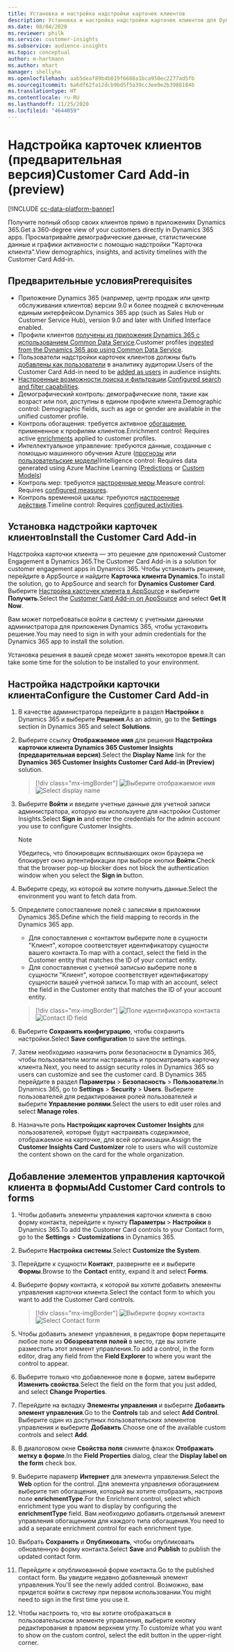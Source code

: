 ```yaml
---
title: Установка и настройка надстройки карточек клиентов
description: Установка и настройка надстройки карточек клиентов для Dynamics 365 Customer Insights.
ms.date: 08/04/2020
ms.reviewer: philk
ms.service: customer-insights
ms.subservice: audience-insights
ms.topic: conceptual
author: m-hartmann
ms.author: mhart
manager: shellyha
ms.openlocfilehash: aab5deaf89b4b019f6688a1bca950ec2277ad5fb
ms.sourcegitcommit: 6a6df62fa12dcb9bd5f5a39cc3ee0e2b3988184b
ms.translationtype: HT
ms.contentlocale: ru-RU
ms.lasthandoff: 11/25/2020
ms.locfileid: "4644059"
---
```

# <a name="customer-card-add-in-preview"></a><span data-ttu-id="8cc82-103">Надстройка карточек клиентов (предварительная версия)</span><span class="sxs-lookup"><span data-stu-id="8cc82-103">Customer Card Add-in (preview)</span></span>

[!INCLUDE [cc-data-platform-banner](../includes/cc-data-platform-banner.md)]

<span data-ttu-id="8cc82-104">Получите полный обзор своих клиентов прямо в приложениях Dynamics 365.</span><span class="sxs-lookup"><span data-stu-id="8cc82-104">Get a 360-degree view of your customers directly in Dynamics 365 apps.</span></span> <span data-ttu-id="8cc82-105">Просматривайте демографические данные, статистические данные и графики активности с помощью надстройки "Карточка клиента".</span><span class="sxs-lookup"><span data-stu-id="8cc82-105">View demographics, insights, and activity timelines with the Customer Card Add-in.</span></span>

## <a name="prerequisites"></a><span data-ttu-id="8cc82-106">Предварительные условия</span><span class="sxs-lookup"><span data-stu-id="8cc82-106">Prerequisites</span></span>

- <span data-ttu-id="8cc82-107">Приложение Dynamics 365 (например, центр продаж или центр обслуживания клиентов) версии 9.0 и более поздней с включенным единым интерфейсом.</span><span class="sxs-lookup"><span data-stu-id="8cc82-107">Dynamics 365 app (such as Sales Hub or Customer Service Hub), version 9.0 and later with Unified Interface enabled.</span></span>
- <span data-ttu-id="8cc82-108">Профили клиентов [получены из приложения Dynamics 365 с использованием Common Data Service](connect-power-query.md).</span><span class="sxs-lookup"><span data-stu-id="8cc82-108">Customer profiles [ingested from the Dynamics 365 app using Common Data Service](connect-power-query.md).</span></span>
- <span data-ttu-id="8cc82-109">Пользователи надстройки карточек клиентов должны быть [добавлены как пользователи](permissions.md) в аналитику аудитории.</span><span class="sxs-lookup"><span data-stu-id="8cc82-109">Users of the Customer Card Add-in need to be [added as users](permissions.md) in audience insights.</span></span>
- <span data-ttu-id="8cc82-110">[Настроенные возможности поиска и фильтрации](search-filter-index.md).</span><span class="sxs-lookup"><span data-stu-id="8cc82-110">[Configured search and filter capabilities](search-filter-index.md).</span></span>
- <span data-ttu-id="8cc82-111">Демографический контроль: демографические поля, такие как возраст или пол, доступны в едином профиле клиента.</span><span class="sxs-lookup"><span data-stu-id="8cc82-111">Demographic control: Demographic fields, such as age or gender are available in the unified customer profile.</span></span>
- <span data-ttu-id="8cc82-112">Контроль обогащения: требуется активное [обогащение](enrichment-hub.md), примененное к профилям клиентов.</span><span class="sxs-lookup"><span data-stu-id="8cc82-112">Enrichment control: Requires active [enrichments](enrichment-hub.md) applied to customer profiles.</span></span>
- <span data-ttu-id="8cc82-113">Интеллектуальное управление: требуются данные, созданные с помощью машинного обучения Azure ([прогнозы](predictions.md) или [пользовательские модели](custom-models.md))</span><span class="sxs-lookup"><span data-stu-id="8cc82-113">Intelligence control: Requires data generated using Azure Machine Learning ([Predictions](predictions.md) or [Custom Models](custom-models.md))</span></span>
- <span data-ttu-id="8cc82-114">Контроль мер: требуются [настроенные меры](measures.md).</span><span class="sxs-lookup"><span data-stu-id="8cc82-114">Measure control: Requires [configured measures](measures.md).</span></span>
- <span data-ttu-id="8cc82-115">Контроль временной шкалы: требуются [настроенные действия](activities.md).</span><span class="sxs-lookup"><span data-stu-id="8cc82-115">Timeline control: Requires [configured activities](activities.md).</span></span>

## <a name="install-the-customer-card-add-in"></a><span data-ttu-id="8cc82-116">Установка надстройки карточек клиентов</span><span class="sxs-lookup"><span data-stu-id="8cc82-116">Install the Customer Card Add-in</span></span>

<span data-ttu-id="8cc82-117">Надстройка карточки клиента — это решение для приложений Customer Engagement в Dynamics 365.</span><span class="sxs-lookup"><span data-stu-id="8cc82-117">The Customer Card Add-in is a solution for customer engagement apps in Dynamics 365.</span></span> <span data-ttu-id="8cc82-118">Чтобы установить решение, перейдите в AppSource и найдите **Карточка клиента Dynamics**.</span><span class="sxs-lookup"><span data-stu-id="8cc82-118">To install the solution, go to AppSource and search for **Dynamics Customer Card**.</span></span> <span data-ttu-id="8cc82-119">Выберите [Настройка карточек клиента в AppSource](https://appsource.microsoft.com/product/dynamics-365/mscrm.dynamics_365_customer_insights_customer_card_addin?tab=Overview) и выберите **Получить**.</span><span class="sxs-lookup"><span data-stu-id="8cc82-119">Select the [Customer Card Add-in on AppSource](https://appsource.microsoft.com/product/dynamics-365/mscrm.dynamics_365_customer_insights_customer_card_addin?tab=Overview) and select **Get It Now**.</span></span>

<span data-ttu-id="8cc82-120">Вам может потребоваться войти в систему с учетными данными администратора для приложения Dynamics 365, чтобы установить решение.</span><span class="sxs-lookup"><span data-stu-id="8cc82-120">You may need to sign in with your admin credentials for the Dynamics 365 app to install the solution.</span></span>

<span data-ttu-id="8cc82-121">Установка решения в вашей среде может занять некоторое время.</span><span class="sxs-lookup"><span data-stu-id="8cc82-121">It can take some time for the solution to be installed to your environment.</span></span>

## <a name="configure-the-customer-card-add-in"></a><span data-ttu-id="8cc82-122">Настройка надстройки карточки клиента</span><span class="sxs-lookup"><span data-stu-id="8cc82-122">Configure the Customer Card Add-in</span></span>

1. <span data-ttu-id="8cc82-123">В качестве администратора перейдите в раздел **Настройки** в Dynamics 365 и выберите **Решения**.</span><span class="sxs-lookup"><span data-stu-id="8cc82-123">As an admin, go to the **Settings** section in Dynamics 365 and select **Solutions**.</span></span>

1. <span data-ttu-id="8cc82-124">Выберите ссылку **Отображаемое имя** для решения **Надстройка карточки клиента Dynamics 365 Customer Insights (предварительная версия)**.</span><span class="sxs-lookup"><span data-stu-id="8cc82-124">Select the **Display Name** link for the **Dynamics 365 Customer Insights Customer Card Add-in (Preview)** solution.</span></span>

   > [!div class="mx-imgBorder"]
   > <span data-ttu-id="8cc82-125">![Выберите отображаемое имя](media/select-display-name.png "Выберите отображаемое имя")</span><span class="sxs-lookup"><span data-stu-id="8cc82-125">![Select display name](media/select-display-name.png "Select display name")</span></span>

1. <span data-ttu-id="8cc82-126">Выберите **Войти** и введите учетные данные для учетной записи администратора, которую вы используете для настройки Customer Insights.</span><span class="sxs-lookup"><span data-stu-id="8cc82-126">Select **Sign in** and enter the credentials for the admin account you use to configure Customer Insights.</span></span>

   > [!NOTE]
   > <span data-ttu-id="8cc82-127">Убедитесь, что блокировщик всплывающих окон браузера не блокирует окно аутентификации при выборе кнопки **Войти**.</span><span class="sxs-lookup"><span data-stu-id="8cc82-127">Check that the browser pop-up blocker does not block the authentication window when you select the **Sign in** button.</span></span>

1. <span data-ttu-id="8cc82-128">Выберите среду, из которой вы хотите получить данные.</span><span class="sxs-lookup"><span data-stu-id="8cc82-128">Select the environment you want to fetch data from.</span></span>

1. <span data-ttu-id="8cc82-129">Определите сопоставление полей с записями в приложении Dynamics 365.</span><span class="sxs-lookup"><span data-stu-id="8cc82-129">Define which the field mapping to records in the Dynamics 365 app.</span></span>
   - <span data-ttu-id="8cc82-130">Для сопоставления с контактом выберите поле в сущности "Клиент", которое соответствует идентификатору сущности вашего контакта.</span><span class="sxs-lookup"><span data-stu-id="8cc82-130">To map with a contact, select the field in the Customer entity that matches the ID of your contact entity.</span></span>
   - <span data-ttu-id="8cc82-131">Для сопоставления с учетной записью выберите поле в сущности "Клиент", которое соответствует идентификатору сущности вашей учетной записи.</span><span class="sxs-lookup"><span data-stu-id="8cc82-131">To map with an account, select the field in the Customer entity that matches the ID of your account entity.</span></span>

   > [!div class="mx-imgBorder"]
   > <span data-ttu-id="8cc82-132">![Поле идентификатора контакта](media/contact-id-field.png "Поле идентификатора контакта")</span><span class="sxs-lookup"><span data-stu-id="8cc82-132">![Contact ID field](media/contact-id-field.png "Contact ID field")</span></span>

1. <span data-ttu-id="8cc82-133">Выберите **Сохранить конфигурацию**, чтобы сохранить настройки.</span><span class="sxs-lookup"><span data-stu-id="8cc82-133">Select **Save configuration** to save the settings.</span></span>

1. <span data-ttu-id="8cc82-134">Затем необходимо назначить роли безопасности в Dynamics 365, чтобы пользователи могли настраивать и просматривать карточку клиента.</span><span class="sxs-lookup"><span data-stu-id="8cc82-134">Next, you need to assign security roles in Dynamics 365 so users can customize and see the customer card.</span></span> <span data-ttu-id="8cc82-135">В Dynamics 365 перейдите в раздел **Параметры** > **Безопасность** > **Пользователи**.</span><span class="sxs-lookup"><span data-stu-id="8cc82-135">In Dynamics 365, go to **Settings** > **Security** > **Users**.</span></span> <span data-ttu-id="8cc82-136">Выберите пользователей для редактирования ролей пользователей и выберите **Управление ролями**.</span><span class="sxs-lookup"><span data-stu-id="8cc82-136">Select the users to edit user roles and select **Manage roles**.</span></span>

1. <span data-ttu-id="8cc82-137">Назначьте роль **Настройщик карточек Customer Insights** для пользователей, которые будут настраивать содержимое, отображаемое на карточке, для всей организации.</span><span class="sxs-lookup"><span data-stu-id="8cc82-137">Assign the **Customer Insights Card Customizer** role to users who will customize the content shown on the card for the whole organization.</span></span>

## <a name="add-customer-card-controls-to-forms"></a><span data-ttu-id="8cc82-138">Добавление элементов управления карточкой клиента в формы</span><span class="sxs-lookup"><span data-stu-id="8cc82-138">Add Customer Card controls to forms</span></span>
  
1. <span data-ttu-id="8cc82-139">Чтобы добавить элементы управления карточки клиента в свою форму контакта, перейдите к пункту **Параметры** > **Настройки** в Dynamics 365.</span><span class="sxs-lookup"><span data-stu-id="8cc82-139">To add the Customer Card controls to your Contact form, go to the **Settings** > **Customizations** in Dynamics 365.</span></span>

1. <span data-ttu-id="8cc82-140">Выберите **Настройка системы**.</span><span class="sxs-lookup"><span data-stu-id="8cc82-140">Select **Customize the System**.</span></span>

1. <span data-ttu-id="8cc82-141">Перейдите к сущности **Контакт**, разверните ее и выберите **Формы**.</span><span class="sxs-lookup"><span data-stu-id="8cc82-141">Browse to the **Contact** entity, expand it and select **Forms**.</span></span>

1. <span data-ttu-id="8cc82-142">Выберите форму контакта, к которой вы хотите добавить элементы управления карточки клиента.</span><span class="sxs-lookup"><span data-stu-id="8cc82-142">Select the contact form to which you want to add the Customer Card controls.</span></span>

    > [!div class="mx-imgBorder"]
    > <span data-ttu-id="8cc82-143">![Выберите форму контакта](media/contact-active-forms.png "Выберите форму контакта")</span><span class="sxs-lookup"><span data-stu-id="8cc82-143">![Select Contact form](media/contact-active-forms.png "Select Contact form")</span></span>

1. <span data-ttu-id="8cc82-144">Чтобы добавить элемент управления, в редакторе форм перетащите любое поле из **Обозревателя полей** в место, где вы хотите разместить этот элемент управления.</span><span class="sxs-lookup"><span data-stu-id="8cc82-144">To add a control, in the form editor, drag any field from the **Field Explorer** to where you want the control to appear.</span></span>

1. <span data-ttu-id="8cc82-145">Выберите только что добавленное поле в форме, затем выберите **Изменить свойства**.</span><span class="sxs-lookup"><span data-stu-id="8cc82-145">Select the field on the form that you just added, and select **Change Properties**.</span></span>

1. <span data-ttu-id="8cc82-146">Перейдите на вкладку **Элементы управления** и выберите **Добавить элемент управления**.</span><span class="sxs-lookup"><span data-stu-id="8cc82-146">Go to the **Controls** tab and select **Add Control**.</span></span> <span data-ttu-id="8cc82-147">Выберите один из доступных пользовательских элементов управления и выберите **Добавить**.</span><span class="sxs-lookup"><span data-stu-id="8cc82-147">Choose one of the available custom controls and select **Add**.</span></span>

1. <span data-ttu-id="8cc82-148">В диалоговом окне **Свойства поля** снимите флажок **Отображать метку в форме**.</span><span class="sxs-lookup"><span data-stu-id="8cc82-148">In the **Field Properties** dialog, clear the **Display label on the form** check box.</span></span>

1. <span data-ttu-id="8cc82-149">Выберите параметр **Интернет** для элемента управления.</span><span class="sxs-lookup"><span data-stu-id="8cc82-149">Select the **Web** option for the control.</span></span> <span data-ttu-id="8cc82-150">Для элемента управления обогащением выберите тип обогащения, который вы хотите отобразить, настроив поле **enrichmentType**.</span><span class="sxs-lookup"><span data-stu-id="8cc82-150">For the Enrichment control, select which enrichment type you want to display by configuring the **enrichmentType** field.</span></span> <span data-ttu-id="8cc82-151">Вам необходимо добавить отдельный элемент управления обогащением для каждого типа обогащения.</span><span class="sxs-lookup"><span data-stu-id="8cc82-151">You need to add a separate enrichment control for each enrichment type.</span></span>

1. <span data-ttu-id="8cc82-152">Выбрать **Сохранить** и **Опубликовать**, чтобы опубликовать обновленную форму контакта.</span><span class="sxs-lookup"><span data-stu-id="8cc82-152">Select **Save** and **Publish** to publish the updated contact form.</span></span>

1. <span data-ttu-id="8cc82-153">Перейдите к опубликованной форме контакта.</span><span class="sxs-lookup"><span data-stu-id="8cc82-153">Go to the published contact form.</span></span> <span data-ttu-id="8cc82-154">Вы увидите недавно добавленный элемент управления.</span><span class="sxs-lookup"><span data-stu-id="8cc82-154">You'll see the newly added control.</span></span> <span data-ttu-id="8cc82-155">Возможно, вам придется войти в систему при первом использовании.</span><span class="sxs-lookup"><span data-stu-id="8cc82-155">You might need to sign in the first time you use it.</span></span>

1. <span data-ttu-id="8cc82-156">Чтобы настроить то, что вы хотите отображаться в пользовательском элементе управления, выберите кнопку редактирования в правом верхнем углу.</span><span class="sxs-lookup"><span data-stu-id="8cc82-156">To customize what you want to show on the custom control, select the edit button in the upper-right corner.</span></span>
